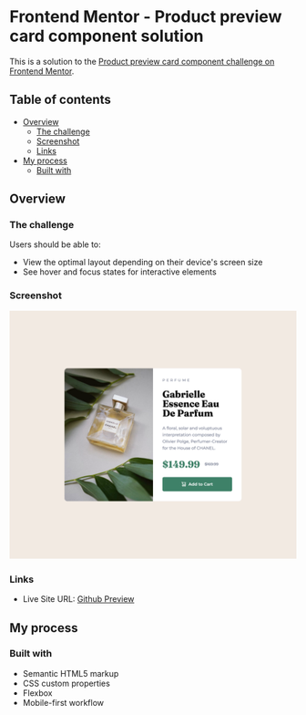 # Frontend Mentor - Product preview card component solution

This is a solution to the [Product preview card component challenge on Frontend Mentor](https://www.frontendmentor.io/challenges/product-preview-card-component-GO7UmttRfa).

## Table of contents

-   [Overview](#overview)
    -   [The challenge](#the-challenge)
    -   [Screenshot](#screenshot)
    -  [Links](#links)
-   [My process](#my-process)
    -   [Built with](#built-with)

## Overview

### The challenge

Users should be able to:

-   View the optimal layout depending on their device's screen size
-   See hover and focus states for interactive elements

### Screenshot

![](./screenshot.jpg)

### Links
-   Live Site URL: [Github Preview](https://htmlpreview.github.io/?https://github.com/SidorovaMaria/FrontEndMentor/blob/main/Newbie/product-preview-card-component-main/index.html)

## My process

### Built with

-   Semantic HTML5 markup
-   CSS custom properties
-   Flexbox
-   Mobile-first workflow
